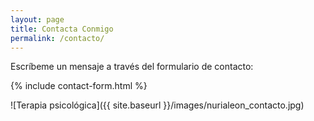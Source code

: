 ```yaml
---
layout: page
title: Contacta Conmigo
permalink: /contacto/
---
```


Escríbeme un mensaje a través del formulario de contacto:

{% include contact-form.html %}

![Terapia psicológica]({{ site.baseurl }}/images/nurialeon_contacto.jpg)




